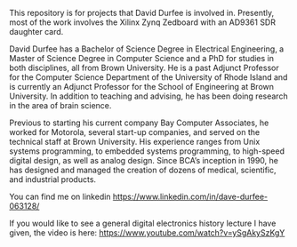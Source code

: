 This repository is for projects that David Durfee is involved in.  Presently, most of the work involves the Xilinx Zynq Zedboard with an AD9361 SDR daughter card.

David Durfee has a Bachelor of Science Degree in Electrical Engineering, a Master of Science Degree in Computer Science and a PhD for studies in both disciplines, all from Brown University. He is a past Adjunct Professor for the Computer Science Department of the University of Rhode Island and is currently an Adjunct Professor for the School of Engineering at Brown University. In addition to teaching and advising, he has been doing research in the area of brain science.

Previous to starting his current company Bay Computer Associates, he worked for Motorola, several start-up companies, and served on the technical staff at Brown University. His experience ranges from Unix systems programming, to embedded systems programming, to high-speed digital design, as well as analog design. Since BCA’s inception in 1990, he has designed and managed the creation of dozens of medical, scientific, and industrial products.

You can find me on linkedin https://www.linkedin.com/in/dave-durfee-063128/ 

If you would like to see a general digital electronics history lecture I have given, the video is here:
https://www.youtube.com/watch?v=ySgAkySzKgY
